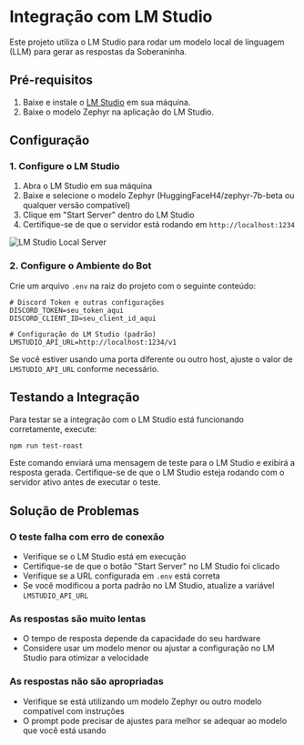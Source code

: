 # Integração com LM Studio

Este projeto utiliza o LM Studio para rodar um modelo local de linguagem (LLM) para gerar as respostas da Soberaninha.

## Pré-requisitos

1. Baixe e instale o [LM Studio](https://lmstudio.ai/) em sua máquina.
2. Baixe o modelo Zephyr na aplicação do LM Studio.

## Configuração

### 1. Configure o LM Studio

1. Abra o LM Studio em sua máquina
2. Baixe e selecione o modelo Zephyr (HuggingFaceH4/zephyr-7b-beta ou qualquer versão compatível)
3. Clique em "Start Server" dentro do LM Studio
4. Certifique-se de que o servidor está rodando em `http://localhost:1234`

![LM Studio Local Server](https://i.imgur.com/0y0HyHk.png)

### 2. Configure o Ambiente do Bot

Crie um arquivo `.env` na raiz do projeto com o seguinte conteúdo:

```
# Discord Token e outras configurações
DISCORD_TOKEN=seu_token_aqui
DISCORD_CLIENT_ID=seu_client_id_aqui

# Configuração do LM Studio (padrão)
LMSTUDIO_API_URL=http://localhost:1234/v1
```

Se você estiver usando uma porta diferente ou outro host, ajuste o valor de `LMSTUDIO_API_URL` conforme necessário.

## Testando a Integração

Para testar se a integração com o LM Studio está funcionando corretamente, execute:

```bash
npm run test-roast
```

Este comando enviará uma mensagem de teste para o LM Studio e exibirá a resposta gerada. Certifique-se de que o LM Studio esteja rodando com o servidor ativo antes de executar o teste.

## Solução de Problemas

### O teste falha com erro de conexão

- Verifique se o LM Studio está em execução
- Certifique-se de que o botão "Start Server" no LM Studio foi clicado
- Verifique se a URL configurada em `.env` está correta
- Se você modificou a porta padrão no LM Studio, atualize a variável `LMSTUDIO_API_URL`

### As respostas são muito lentas

- O tempo de resposta depende da capacidade do seu hardware
- Considere usar um modelo menor ou ajustar a configuração no LM Studio para otimizar a velocidade

### As respostas não são apropriadas

- Verifique se está utilizando um modelo Zephyr ou outro modelo compatível com instruções
- O prompt pode precisar de ajustes para melhor se adequar ao modelo que você está usando
